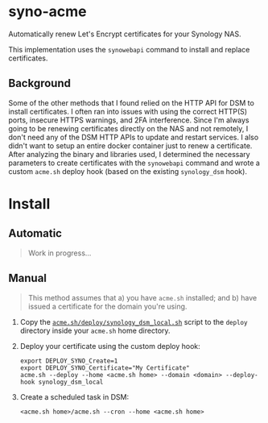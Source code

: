 # syno-acme

Automatically renew Let's Encrypt certificates for your Synology NAS.

This implementation uses the `synowebapi` command to install and replace certificates.

## Background

Some of the other methods that I found relied on the HTTP API for DSM to install certificates.
I often ran into issues with using the correct HTTP(S) ports, insecure HTTPS warnings, and 2FA interference.
Since I'm always going to be renewing certificates directly on the NAS and not remotely, I don't need any of the DSM HTTP APIs to update and restart services. I also didn't want to setup an entire docker container just to renew a certificate. After analyzing the binary and libraries used, I determined the necessary parameters to create certificates with the `synowebapi` command and wrote a custom `acme.sh` deploy hook (based on the existing `synology_dsm` hook).

# Install

## Automatic

> Work in progress...

## Manual

> This method assumes that
>  a) you have `acme.sh` installed; and
>  b) have issued a certificate for the domain you're using.

 1. Copy the [`acme.sh/deploy/synology_dsm_local.sh`](./acme.sh/deploy/synology_dsm_local.sh) script to the `deploy` directory inside your `acme.sh` home directory.

 2. Deploy your certificate using the custom deploy hook:

    ```
    export DEPLOY_SYNO_Create=1
    export DEPLOY_SYNO_Certificate="My Certificate"
    acme.sh --deploy --home <acme.sh home> --domain <domain> --deploy-hook synology_dsm_local
    ```

 3. Create a scheduled task in DSM:
    ```
    <acme.sh home>/acme.sh --cron --home <acme.sh home>
    ```